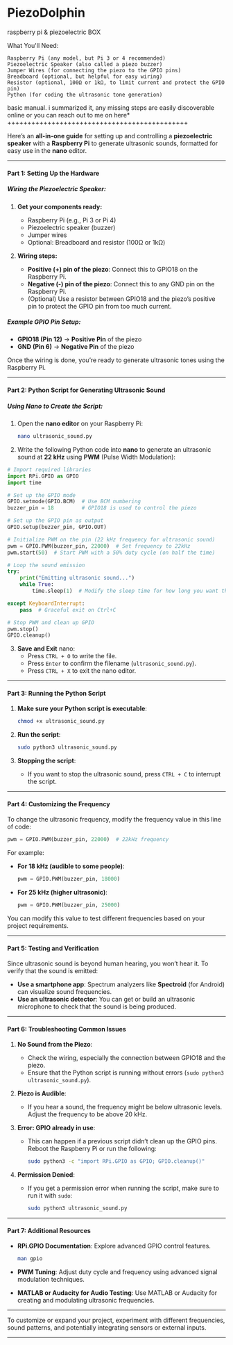 # PiezoDolphin
raspberry pi &amp; piezoelectric BOX

What You'll Need:

    Raspberry Pi (any model, but Pi 3 or 4 recommended)
    Piezoelectric Speaker (also called a piezo buzzer)
    Jumper Wires (for connecting the piezo to the GPIO pins)
    Breadboard (optional, but helpful for easy wiring)
    Resistor (optional, 100Ω or 1kΩ, to limit current and protect the GPIO pin)
    Python (for coding the ultrasonic tone generation)



basic manual. i summarized it, any missing steps are easily discoverable online or you can reach out to me on here*
+++++++++++++++++++++++++++++++++++++++++++++



Here’s an **all-in-one guide** for setting up and controlling a **piezoelectric speaker** with a **Raspberry Pi** to generate ultrasonic sounds, formatted for easy use in the **nano** editor.

---

#### **Part 1: Setting Up the Hardware**

##### Wiring the Piezoelectric Speaker:
1. **Get your components ready:**
   - Raspberry Pi (e.g., Pi 3 or Pi 4)
   - Piezoelectric speaker (buzzer)
   - Jumper wires
   - Optional: Breadboard and resistor (100Ω or 1kΩ)

2. **Wiring steps:**
   - **Positive (+) pin of the piezo**: Connect this to GPIO18 on the Raspberry Pi.
   - **Negative (-) pin of the piezo**: Connect this to any GND pin on the Raspberry Pi.
   - (Optional) Use a resistor between GPIO18 and the piezo’s positive pin to protect the GPIO pin from too much current.

##### Example GPIO Pin Setup:
- **GPIO18 (Pin 12)** → **Positive Pin** of the piezo
- **GND (Pin 6)** → **Negative Pin** of the piezo

Once the wiring is done, you’re ready to generate ultrasonic tones using the Raspberry Pi.

---

#### **Part 2: Python Script for Generating Ultrasonic Sound**

##### Using Nano to Create the Script:
1. Open the **nano editor** on your Raspberry Pi:
   ```bash
   nano ultrasonic_sound.py
   ```

2. Write the following Python code into **nano** to generate an ultrasonic sound at **22 kHz** using **PWM** (Pulse Width Modulation):

```python
# Import required libraries
import RPi.GPIO as GPIO
import time

# Set up the GPIO mode
GPIO.setmode(GPIO.BCM)  # Use BCM numbering
buzzer_pin = 18         # GPIO18 is used to control the piezo

# Set up the GPIO pin as output
GPIO.setup(buzzer_pin, GPIO.OUT)

# Initialize PWM on the pin (22 kHz frequency for ultrasonic sound)
pwm = GPIO.PWM(buzzer_pin, 22000)  # Set frequency to 22kHz
pwm.start(50)  # Start PWM with a 50% duty cycle (on half the time)

# Loop the sound emission
try:
    print("Emitting ultrasonic sound...")
    while True:
        time.sleep(1)  # Modify the sleep time for how long you want the sound to play

except KeyboardInterrupt:
    pass  # Graceful exit on Ctrl+C

# Stop PWM and clean up GPIO
pwm.stop()
GPIO.cleanup()
```

3. **Save and Exit** nano:
   - Press `CTRL + O` to write the file.
   - Press `Enter` to confirm the filename (`ultrasonic_sound.py`).
   - Press `CTRL + X` to exit the nano editor.

---

#### **Part 3: Running the Python Script**

1. **Make sure your Python script is executable**:
   ```bash
   chmod +x ultrasonic_sound.py
   ```

2. **Run the script**:
   ```bash
   sudo python3 ultrasonic_sound.py
   ```

3. **Stopping the script**:
   - If you want to stop the ultrasonic sound, press `CTRL + C` to interrupt the script.

---

#### **Part 4: Customizing the Frequency**

To change the ultrasonic frequency, modify the frequency value in this line of code:

```python
pwm = GPIO.PWM(buzzer_pin, 22000)  # 22kHz frequency
```

For example:
- **For 18 kHz (audible to some people)**:
  ```python
  pwm = GPIO.PWM(buzzer_pin, 18000)
  ```

- **For 25 kHz (higher ultrasonic)**:
  ```python
  pwm = GPIO.PWM(buzzer_pin, 25000)
  ```

You can modify this value to test different frequencies based on your project requirements.

---

#### **Part 5: Testing and Verification**

Since ultrasonic sound is beyond human hearing, you won’t hear it. To verify that the sound is emitted:
- **Use a smartphone app**: Spectrum analyzers like **Spectroid** (for Android) can visualize sound frequencies.
- **Use an ultrasonic detector**: You can get or build an ultrasonic microphone to check that the sound is being produced.

---

#### **Part 6: Troubleshooting Common Issues**

1. **No Sound from the Piezo**:
   - Check the wiring, especially the connection between GPIO18 and the piezo.
   - Ensure that the Python script is running without errors (`sudo python3 ultrasonic_sound.py`).

2. **Piezo is Audible**:
   - If you hear a sound, the frequency might be below ultrasonic levels. Adjust the frequency to be above 20 kHz.

3. **Error: GPIO already in use**:
   - This can happen if a previous script didn’t clean up the GPIO pins. Reboot the Raspberry Pi or run the following:
     ```bash
     sudo python3 -c "import RPi.GPIO as GPIO; GPIO.cleanup()"
     ```

4. **Permission Denied**:
   - If you get a permission error when running the script, make sure to run it with `sudo`:
     ```bash
     sudo python3 ultrasonic_sound.py
     ```

---

#### **Part 7: Additional Resources**

- **RPi.GPIO Documentation**: Explore advanced GPIO control features.
  ```bash
  man gpio
  ```

- **PWM Tuning**: Adjust duty cycle and frequency using advanced signal modulation techniques.

- **MATLAB or Audacity for Audio Testing**: Use MATLAB or Audacity for creating and modulating ultrasonic frequencies.

---


To customize or expand your project, experiment with different frequencies, sound patterns, and potentially integrating sensors or external inputs.


---

